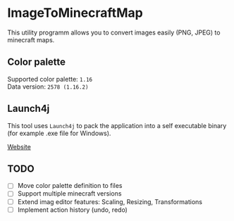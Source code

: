 # ImageToMinecraftMap
This utility programm allows you to convert images easily (PNG, JPEG) to minecraft maps.

## Color palette

Supported color palette: `1.16` \
Data version: `2578 (1.16.2)`

## Launch4j
This tool uses `Launch4j` to pack the application into a self executable binary (for example .exe file for Windows).

[Website](http://launch4j.sourceforge.net/) 

## TODO

- [ ] Move color palette definition to files
- [ ] Support multiple minecraft versions
- [ ] Extend imag editor features: Scaling, Resizing, Transformations
- [ ] Implement action history (undo, redo)